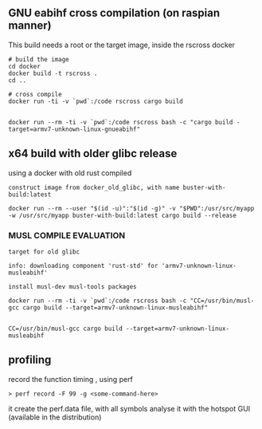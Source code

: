 

## GNU eabihf cross compilation (on raspian manner)

This build needs a root or the target image, inside the rscross docker

	# build the image
	cd docker
	docker build -t rscross .
	cd ..

	# cross compile
	docker run -ti -v `pwd`:/code rscross cargo build


	docker run --rm -ti -v `pwd`:/code rscross bash -c "cargo build -target=armv7-unknown-linux-gnueabihf"



## x64 build with older glibc release

using a docker with old rust compiled 

	construct image from docker_old_glibc, with name buster-with-build:latest 

	docker run --rm --user "$(id -u)":"$(id -g)" -v "$PWD":/usr/src/myapp -w /usr/src/myapp buster-with-build:latest cargo build --release


### MUSL COMPILE EVALUATION 


	target for old glibc

	info: downloading component 'rust-std' for 'armv7-unknown-linux-musleabihf'

	install musl-dev musl-tools packages

	docker run --rm -ti -v `pwd`:/code rscross bash -c "CC=/usr/bin/musl-gcc cargo build --target=armv7-unknown-linux-musleabihf"


	CC=/usr/bin/musl-gcc cargo build --target=armv7-unknown-linux-musleabihf


## profiling

record the function timing , using perf

	> perf record -F 99 -g <some-command-here>

it create the perf.data file, with all symbols
analyse it with the hotspot GUI (available in the distribution)
